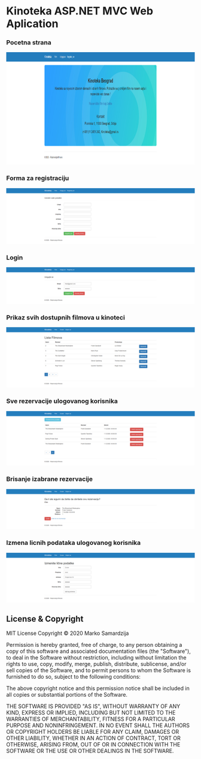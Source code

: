 # Kinoteka ASP.NET MVC Web Aplication

### Pocetna strana
<img src="Slike/MainPage.png" height="300px">

### Forma za registraciju
<img src="Slike/Registracija.png">

### Login
<img src="Slike/LogIn.png">

### Prikaz svih dostupnih filmova u kinoteci
<img src="Slike/ListaFilmova.png">

### Sve rezervacije ulogovanog korisnika
<img src="Slike/KorisnikoveRezervacije.png">

### Brisanje izabrane rezervacije
<img src="Slike/BrisanjeRezervacije.png">

### Izmena licnih podataka ulogovanog korisnika
<img src="Slike/IzmenaPodataka.png">


## License & Copyright

MIT License Copyright © 2020 Marko Samardzija

Permission is hereby granted, free of charge, to any person obtaining a copy
of this software and associated documentation files (the "Software"), to deal
in the Software without restriction, including without limitation the rights
to use, copy, modify, merge, publish, distribute, sublicense, and/or sell
copies of the Software, and to permit persons to whom the Software is
furnished to do so, subject to the following conditions:

The above copyright notice and this permission notice shall be included in all
copies or substantial portions of the Software.

THE SOFTWARE IS PROVIDED "AS IS", WITHOUT WARRANTY OF ANY KIND, EXPRESS OR
IMPLIED, INCLUDING BUT NOT LIMITED TO THE WARRANTIES OF MERCHANTABILITY,
FITNESS FOR A PARTICULAR PURPOSE AND NONINFRINGEMENT. IN NO EVENT SHALL THE
AUTHORS OR COPYRIGHT HOLDERS BE LIABLE FOR ANY CLAIM, DAMAGES OR OTHER
LIABILITY, WHETHER IN AN ACTION OF CONTRACT, TORT OR OTHERWISE, ARISING FROM,
OUT OF OR IN CONNECTION WITH THE SOFTWARE OR THE USE OR OTHER DEALINGS IN THE
SOFTWARE.

